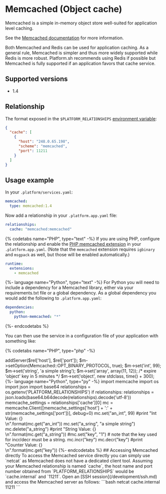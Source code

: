 # Memcached (Object cache)

Memcached is a simple in-memory object store well-suited for application level caching.

See the [Memcached documentation](https://memcached.org/) for more information.

Both Memcached and Redis can be used for application caching. As a general rule, Memcached is simpler and thus more widely supported while Redis is more robust. Platform.sh recommends using Redis if possible but Memcached is fully supported if an application favors that cache service.

## Supported versions

- 1.4

## Relationship

The format exposed in the `$PLATFORM_RELATIONSHIPS` [environment variable](/development/variables.md#platformsh-provided-variables):

```json
{
  "cache": [
    {
      "host": "248.0.65.198",
      "scheme": "memcached",
      "port": 11211
    }
  ]
}
```

## Usage example

In your `.platform/services.yaml`:

```yaml
memcached:
  type: memcached:1.4
```

Now add a relationship in your `.platform.app.yaml` file:

```yaml
relationships:
  cache: "memcached:memcached"
```

{% codetabs name="PHP", type="text" -%}
If you are using PHP, configure the relationship and enable the [PHP memcached extension](/languages/php.md#php-extensions.md) in your `.platform.app.yaml`. (Note that the `memcached` extension requires `igbinary` and `msgpack` as well, but those will be enabled automatically.)

```yaml
runtime:
  extensions:
    - memcached
```

{%- language name="Python", type="text" -%}
For Python you will need to include a dependency for a Memcached library, either via your requirements.txt file or a global dependency. As a global dependency you would add the following to `.platform.app.yaml`:

```yaml
dependencies:
  python:
    python-memcached: "*"
```

{%- endcodetabs %}

You can then use the service in a configuration file of your application with something like:

{% codetabs name="PHP", type="php" -%}

<?php

if (!isset($_ENV['PLATFORM_RELATIONSHIPS'])) {
    return;
}

$relationships = json_decode(base64_decode($_ENV['PLATFORM_RELATIONSHIPS']), TRUE);
$rel = $relationships['cache'][0];

$m = new Memcached();
$m->addServer($rel['host'], $rel['port']);
$m->setOption(Memcached::OPT_BINARY_PROTOCOL, true);

$m->set('int', 99);
$m->set('string', 'a simple string');
$m->set('array', array(11, 12));
/* expire 'object' key in 5 minutes */
$m->set('object', new stdclass, time() + 300);

{%- language name="Python", type="py" -%}
import memcache
import os
import json
import base64

relationships = os.getenv('PLATFORM_RELATIONSHIPS')
if relationships:
    relationships = json.loads(base64.b64decode(relationships).decode('utf-8'))
    memcache_settings = relationships['cache'][0]

    mc = memcache.Client([memcache_settings['host'] + ':' + str(memcache_settings['port'])], debug=0)

    mc.set("an_int", 99)
    #print "Int Value: {}<br />\n".format(mc.get("an_int"))

    mc.set("a_sring", "a simple string")
    mc.delete("a_string")
    #print "String Value: {}<br />\n".format(mc.get("a_string"))

    #mc.set("key", "1")   # note that the key used for incr/decr must be a string.
    mc.incr("key")
    mc.decr("key")
    #print "Counter Value: {}<br />\n".format(mc.get("key"))
{%- endcodetabs %}


## Accessing Memcached directly

To access the Memcached service directly you can simply use `netcat` as Memcached does not have a dedicated client tool.  Assuming your Memcached relationship is named `cache`, the host name and port number obtained from `PLATFORM_RELATIONSHIPS` would be `cache.internal` and `11211`. Open an [SSH session](/development/ssh.md) and access the Memcached server as follows:

```bash
netcat cache.internal 11211
```
